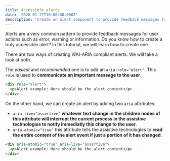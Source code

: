 ```yaml
---
title: Accessible alerts
date: '2020-01-27T10:00:00.000Z'
description: 'Create an alert component to provide feedback messages for user actions.'
---
```


Alerts are a very common pattern to provide feedback messages for user actions such as error, warning or information. Do you know how to create a truly accessible alert? In this tutorial, we will learn how to create one.

There are two ways of creating WAI-ARIA compliant alerts. We will take a look at both.

The _easiest_ and _recommended_ one is to add an `aria-role="alert"`. This `role` is used to **communicate an important message to the user**.

```html
<div role="alert">
  <p>Alert example: Here should be the alert content</p>
</div>
```

On the other hand, we can create an alert by adding two `aria` attributes:

* `aria-live="assertive"` **whatever text change in the children nodes of this attribute will interrupt the current process in the assistive technologies to notify immediatly this change to the user**.
* `aria-atomic="true"` this attribute tells the assistive technologies to **read the entire content of the alert event if just a portion of it has changed**.

```html
<div aria-atomic="true" aria-live="assertive">
  <p>Alert example: Here should be the alert content</p>
</div>
```
